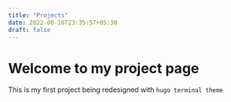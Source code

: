 ```yaml
---
title: "Projects"
date: 2022-08-18T23:35:57+05:30
draft: false
---
```



# Welcome to my project page

This is my first project being redesigned with `hugo terminal theme`